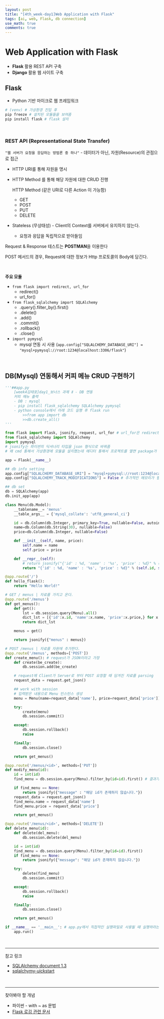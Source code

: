 ```yaml
---
layout: post
title: "[4th_week-day1]Web Application with Flask"
tags: [ai, web, Flask, db connection]
use_math: true
comments: true
---
```


# Web Application with Flask

- **Flask** 활용 REST API 구축
- **Django** 활용 웹 사이트 구축

## Flask

- Python 기반 마이크로 웹 프레임워크

```python
# (venv) # 가상환경 진입 후
pip freeze # 설치된 모듈들을 보여줌
pip install flask # flask 설치
```

<br>

### REST API (Representational State Transfer)

`"웹 서버가 요청을 응답하는 방법론 중 하나"` - 데이터가 아닌, 자원(Resource)의 관점으로 접근

- HTTP URI를 통해 자원을 명시
- HTTP Method 를 통해 해당 자원에 대한 CRUD 진행

  HTTP Method (같은 URI로 다른 Action 이 가능함)

  - GET
  - POST
  - PUT
  - DELETE

- Stateless (무상태성) - Client의 Context를 서버에서 유지하지 않는다.
  - 요청과 응답을 독립적으로 받아들임

Request & Response 테스트는 **POSTMAN**을 이용한다

POST 메서드의 경우, Request에 대한 정보가 Http 프로토콜의 Body에 담긴다.

<br>

**주요 모듈**

- `from flask import redirect, url_for`
  - redirect()
  - url_for()
- `from flask_sqlalchemy import SQLAlchemy`
  - .query().filter_by().first()
  - .delete()
  - .add()
  - .commit()
  - .rollback()
  - .close()
- `import pymysql`
  - mysql 연동 시 사용 (`app.config["SQLALCHEMY_DATABASE_URI"] = "mysql+pymysql://root:1234@localhost:3306/flask"`)

<br>

## DB(Mysql) 연동해서 커피 메뉴 CRUD 구현하기

```python
'''##app.py
    [week4김태호]day1_보너스 과제 Ⅱ - DB 연동
    커피 메뉴 출력
    - DB : mysql
    - pip install flask_sqlalchemy SQLAlchemy pymysql
    - python console에서 아래 코드 실행 후 flask run
        >>from app import db
        >>db.create_all()
'''

from flask import Flask, jsonify, request, url_for # url_for은 redirect 시 사용
from flask_sqlalchemy import SQLAlchemy
import pymysql
# jsonify는 파이썬의 딕셔너리 타입을 json 형식으로 바꿔줌
# 왜 cmd 통해서 가상환경에 모듈을 설치했는데 에디터 통해서 프로젝트를 열면 package가 없다고 할까?

app = Flask(__name__)

## db info setting
app.config["SQLALCHEMY_DATABASE_URI"] = "mysql+pymysql://root:1234@localhost:3306/flask"
app.config["SQLALCHEMY_TRACK_MODIFICATIONS"] = False # 추가적인 메모리가 필요한 기능이므로 꺼둔다.

## db set
db = SQLAlchemy(app)
db.init_app(app)

class Menu(db.Model):
    __tablename__= 'menus'
    __table_args__ = {'mysql_collate': 'utf8_general_ci'}

    id = db.Column(db.Integer, primary_key=True, nullable=False, autoincrement=True)
    name=db.Column(db.String(30), nullable=False)
    price=db.Column(db.Integer, nullable=False)

    def __init__(self, name, price):
        self.name = name
        self.price = price

    def __repr__(self):
        # return jsonify("{'id' : %d, 'name' : '%s', 'price' : %d}" % (self.id, self.name, self.price))
        return "{'id' : %d, 'name' : '%s', 'price' : %d}" % (self.id, self.name, self.price)

@app.route('/')
def hello_flask():
    return "Hello World!"

# GET / menus | 자료를 가지고 온다.
@app.route('/menus')
def get_menus():
    def get():
        lst = db.session.query(Menu).all()
        dict_lst = [{'id':x.id, 'name':x.name, 'price':x.price,} for x in lst]
        return dict_lst

    menus = get()

    return jsonify({"menus" : menus})

# POST /menus | 자료를 자원에 추가한다.
@app.route('/menus', methods=['POST'])
def create_menu(): # request가 JSON이라고 가정
    def create(be_create):
        db.session.add(be_create)

    # request에 Client가 Server로 부터 POST 요청할 때 담겨진 자료를 parsing
    request_data = request.get_json()

    ## work with session
    # 입력받은 내용으로 Menu 인스턴스 생성
    menu = Menu(name=request_data['name'], price=request_data['price'])

    try:
        create(menu)
        db.session.commit()

    except:
        db.session.rollback()
        raise

    finally:
        db.session.close()

    return get_menus()

@app.route('/menus/<id>', methods=['PUT'])
def modify_menu(id):
    id = int(id)
    find_menu = db.session.query(Menu).filter_by(id=id).first() # 결과가 없을 시 None 반환

    if find_menu == None:
        return jsonify({"message" : "해당 id가 존재하지 않습니다."})
    request_data = request.get_json()
    find_menu.name = request_data['name']
    find_menu.price = request_data['price']

    return get_menus()

@app.route('/menus/<id>', methods=['DELETE'])
def delete_menu(id):
    def delete(del_menu):
        db.session.delete(del_menu)

    id = int(id)
    find_menu = db.session.query(Menu).filter_by(id=id).first()
    if find_menu == None:
        return jsonify({"message": "해당 id가 존재하지 않습니다."})

    try:
        delete(find_menu)
        db.session.commit()

    except:
        db.session.rollback()
        raise

    finally:
        db.session.close()

    return get_menus()

if __name__ == '__main__': # app.py에서 직접적인 실행파일로 사용될 때 실행하라는 로직
    app.run()
```

<br>

---

참고 링크

- [SQLAlchemy document 1.3](https://docs.sqlalchemy.org/en/13/orm/session_basics.html)
- [sqlalchymy-uickstart](https://flask-sqlalchemy.palletsprojects.com/en/2.x/quickstart/)

<br>

---

찾아봐야 할 개념

- 파이썬 - with ~ as 문법
- [Flask 로깅 관련 문서](http://flask.pocoo.org/docs/1.0/logging/)
